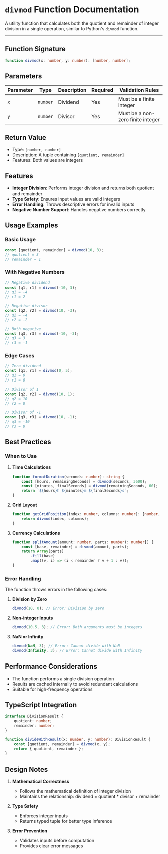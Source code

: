 # `divmod` Function Documentation

A utility function that calculates both the quotient and remainder of integer division in a single operation, similar to Python's `divmod` function.

---

## Function Signature

```typescript
function divmod(x: number, y: number): [number, number];
```

## Parameters

| Parameter | Type     | Description | Required | Validation Rules                  |
| --------- | -------- | ----------- | -------- | --------------------------------- |
| `x`       | `number` | Dividend    | Yes      | Must be a finite integer          |
| `y`       | `number` | Divisor     | Yes      | Must be a non-zero finite integer |

## Return Value

-   Type: `[number, number]`
-   Description: A tuple containing `[quotient, remainder]`
-   Features: Both values are integers

## Features

-   **Integer Division**: Performs integer division and returns both quotient and remainder
-   **Type Safety**: Ensures input values are valid integers
-   **Error Handling**: Throws descriptive errors for invalid inputs
-   **Negative Number Support**: Handles negative numbers correctly

## Usage Examples

### Basic Usage

```typescript
const [quotient, remainder] = divmod(10, 3);
// quotient = 3
// remainder = 1
```

### With Negative Numbers

```typescript
// Negative dividend
const [q1, r1] = divmod(-10, 3);
// q1 = -4
// r1 = 2

// Negative divisor
const [q2, r2] = divmod(10, -3);
// q2 = -4
// r2 = -2

// Both negative
const [q3, r3] = divmod(-10, -3);
// q3 = 3
// r3 = -1
```

### Edge Cases

```typescript
// Zero dividend
const [q1, r1] = divmod(0, 5);
// q1 = 0
// r1 = 0

// Divisor of 1
const [q2, r2] = divmod(10, 1);
// q2 = 10
// r2 = 0

// Divisor of -1
const [q3, r3] = divmod(10, -1);
// q3 = -10
// r3 = 0
```

## Best Practices

### When to Use

1. **Time Calculations**

    ```typescript
    function formatDuration(seconds: number): string {
        const [hours, remainingSeconds] = divmod(seconds, 3600);
        const [minutes, finalSeconds] = divmod(remainingSeconds, 60);
        return `${hours}h ${minutes}m ${finalSeconds}s`;
    }
    ```

2. **Grid Layout**

    ```typescript
    function getGridPosition(index: number, columns: number): [number, number] {
        return divmod(index, columns);
    }
    ```

3. **Currency Calculations**
    ```typescript
    function splitAmount(amount: number, parts: number): number[] {
        const [base, remainder] = divmod(amount, parts);
        return Array(parts)
            .fill(base)
            .map((v, i) => (i < remainder ? v + 1 : v));
    }
    ```

### Error Handling

The function throws errors in the following cases:

1. **Division by Zero**

    ```typescript
    divmod(10, 0); // Error: Division by zero
    ```

2. **Non-integer Inputs**

    ```typescript
    divmod(10.5, 3); // Error: Both arguments must be integers
    ```

3. **NaN or Infinity**
    ```typescript
    divmod(NaN, 3); // Error: Cannot divide with NaN
    divmod(Infinity, 3); // Error: Cannot divide with Infinity
    ```

## Performance Considerations

-   The function performs a single division operation
-   Results are cached internally to avoid redundant calculations
-   Suitable for high-frequency operations

## TypeScript Integration

```typescript
interface DivisionResult {
    quotient: number;
    remainder: number;
}

function divideWithResult(x: number, y: number): DivisionResult {
    const [quotient, remainder] = divmod(x, y);
    return { quotient, remainder };
}
```

## Design Notes

1. **Mathematical Correctness**

    - Follows the mathematical definition of integer division
    - Maintains the relationship: dividend = quotient \* divisor + remainder

2. **Type Safety**

    - Enforces integer inputs
    - Returns typed tuple for better type inference

3. **Error Prevention**
    - Validates inputs before computation
    - Provides clear error messages
